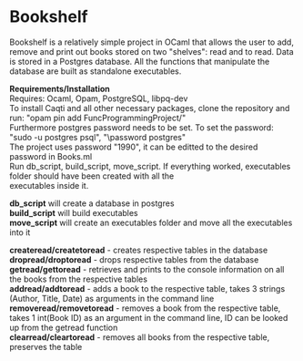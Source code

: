 # Bookshelf  
Bookshelf is a relatively simple project in OCaml that allows the user to add, remove and print out books stored on two "shelves": read and to read. Data is stored in a Postgres database. All the functions that manipulate the database are built as standalone executables.  

**Requirements/Installation**  
Requires: Ocaml, Opam, PostgreSQL, libpq-dev  
To install Caqti and all other necessary packages, clone the repository and run: "opam pin add FuncProgrammingProject/"  
Furthermore postgres password needs to be set. To set the password: "sudo -u postgres psql", "\password postgres"  
The project uses password "1990", it can be editted to the desired password in Books.ml  
Run db_script, build_script, move_script. If everything worked, executables folder should have been created with all the  
executables inside it.  

**db_script** will create a database in postgres  
**build_script** will build executables  
**move_script** will create an executables folder and move all the executables into it

**createread/createtoread** - creates respective tables in the database  
**dropread/droptoread** - drops respective tables from the database  
**getread/gettoread** - retrieves and prints to the console information on all the books from the respective tables  
**addread/addtoread** - adds a book to the respective table, takes 3 strings (Author, Title, Date) as arguments in the command line  
**removeread/removetoread** - removes a book from the respective table, takes 1 int(Book ID) as an argument in the command line, ID can be looked up from the getread function  
**clearread/cleartoread** - removes all books from the respective table, preserves the table  
